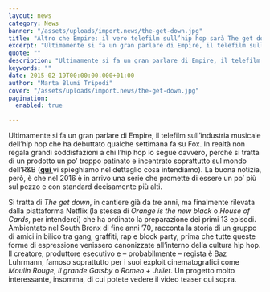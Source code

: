 ```yaml
---
layout: news
category: News
banner: "/assets/uploads/import.news/the-get-down.jpg"
title: "Altro che Empire: il vero telefilm sull’hip hop sarà The get down"
excerpt: "Ultimamente si fa un gran parlare di Empire, il telefilm sull’industria musicale dell’hip hop che ha debuttato qualche settimana fa su Fox. In realtà non regala grandi soddisfazioni a chi l’hip hop lo segue davvero, perché si tratta di un prodotto un po’ troppo patinato e incentrato soprattutto sul mondo dell’R&B (qui vi spieghiamo nel [&hellip"
quote: ""
description: "Ultimamente si fa un gran parlare di Empire, il telefilm sull’industria musicale dell’hip hop che ha debuttato qualche settimana fa su Fox. In realtà non regala grandi soddisfazioni a chi l’hip hop lo segue davvero, perché si tratta di un prodotto un po’ troppo patinato e incentrato soprattutto sul mondo dell’R&B (qui vi spieghiamo nel [&hellip"
keywords: ""
date: 2015-02-19T00:00:00.000+01:00
author: "Marta Blumi Tripodi"
cover: "/assets/uploads/import.news/the-get-down.jpg"
pagination:
  enabled: true

---
```


[](https://hotmc.com/wp-content/uploads/2015/02/the-get-down.jpg)

Ultimamente si fa un gran parlare di Empire, il telefilm sull’industria musicale dell’hip hop che ha debuttato qualche settimana fa su Fox. In realtà non regala grandi soddisfazioni a chi l’hip hop lo segue davvero, perché si tratta di un prodotto un po’ troppo patinato e incentrato soprattutto sul mondo dell’R&B ([**qui** ](http://www.serialminds.com/2015/01/14/empire-serie-tv-hip-hop-episodi-puntate/ "http://www.serialminds.com/2015/01/14/empire-serie-tv-hip-hop-episodi-puntate/")vi spieghiamo nel dettaglio cosa intendiamo). La buona notizia, però, è che nel 2016 è in arrivo una serie che promette di essere un po’ più sul pezzo e con standard decisamente più alti.

Si tratta di _The get down_, in cantiere già da tre anni, ma finalmente rilevata dalla piattaforma Netflix (la stessa di _Orange is the new black_ o _House of Cards_, per intenderci) che ha ordinato la preparazione dei primi 13 episodi. Ambientato nel South Bronx di fine anni ’70, racconta la storia di un gruppo di amici in bilico tra gang, graffiti, rap e block party, prima che tutte queste forme di espressione venissero canonizzate all’interno della cultura hip hop. Il creatore, produttore esecutivo e – probabilmente – regista è Baz Luhrmann, famoso soprattutto per i suoi exploit cinematografici come _Moulin Rouge_, _Il grande Gatsby_ o _Romeo + Juliet_. Un progetto molto interessante, insomma, di cui potete vedere il video teaser qui sopra.